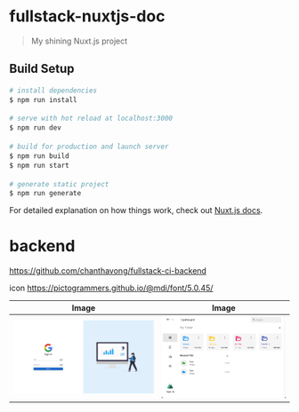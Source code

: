 # fullstack-nuxtjs-doc

> My shining Nuxt.js project

## Build Setup

``` bash
# install dependencies
$ npm run install

# serve with hot reload at localhost:3000
$ npm run dev

# build for production and launch server
$ npm run build
$ npm run start

# generate static project
$ npm run generate
```

For detailed explanation on how things work, check out [Nuxt.js docs](https://nuxtjs.org).


# backend
https://github.com/chanthavong/fullstack-ci-backend

icon
https://pictogrammers.github.io/@mdi/font/5.0.45/


| Image  | Image |
|--------|-------|
| ![sign in image](https://github.com/chanthavong/fullstack-nuxtjs-fronend/blob/master/assets/signin.png)|![sign in image](https://github.com/chanthavong/fullstack-nuxtjs-fronend/blob/master/assets/admin.png) |